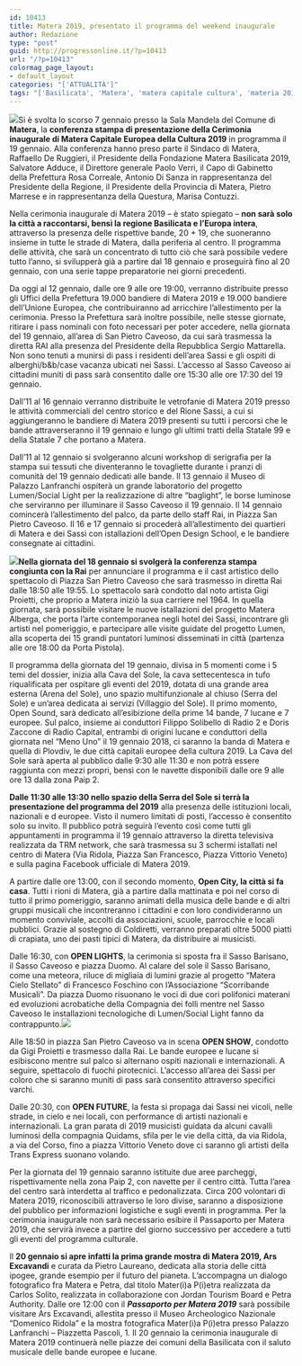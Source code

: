 ```yaml
---
id: 10413
title: Matera 2019, presentato il programma del weekend inaugurale
author: Redazione
type: "post"
guid: http://progressonline.it/?p=10413
url: "/?p=10413"
colormag_page_layout:
- default_layout
categories: "['ATTUALITÀ']"
tags: "['Basilicata', 'Matera', 'matera capitale cultura', 'materia 2019']"
---
```


![](https://progressonline.it/wp-content/uploads/2019/01/Foto-conferenza-stampa-1024x768.jpg)Si è svolta lo scorso 7 gennaio presso la Sala Mandela del Comune di **Matera**, la **conferenza stampa di presentazione della Cerimonia inaugurale di Matera Capitale Europea della Cultura 2019** in programma il 19 gennaio. Alla conferenza hanno preso parte il Sindaco di Matera, Raffaello De Ruggieri, il Presidente della Fondazione Matera Basilicata 2019, Salvatore Adduce, il Direttore generale Paolo Verri, il Capo di Gabinetto della Prefettura Rosa Correale, Antonio Di Sanza in rappresentanza del Presidente della Regione, il Presidente della Provincia di Matera, Pietro Marrese e in rappresentanza della Questura, Marisa Contuzzi.

Nella cerimonia inaugurale di Matera 2019 – è stato spiegato – **non sarà solo la città a raccontarsi, bensì la regione Basilicata e l’Europa intera**, attraverso la presenza delle rispettive bande, 20 + 19, che suoneranno insieme in tutte le strade di Matera, dalla periferia al centro. Il programma delle attività, che sarà un concentrato di tutto ciò che sarà possibile vedere tutto l’anno, si svilupperà già a partire dal 18 gennaio e proseguirà fino al 20 gennaio, con una serie tappe preparatorie nei giorni precedenti.

Da oggi al 12 gennaio, dalle ore 9 alle ore 19:00, verranno distribuite presso gli Uffici della Prefettura 19.000 bandiere di Matera 2019 e 19.000 bandiere dell’Unione Europea, che contribuiranno ad arricchire l’allestimento per la cerimonia. Presso la Prefettura sarà inoltre possibile, nelle stesse giornate, ritirare i pass nominali con foto necessari per poter accedere, nella giornata del 19 gennaio, all’area di San Pietro Caveoso, da cui sarà trasmessa la diretta RAI alla presenza del Presidente della Repubblica Sergio Mattarella. Non sono tenuti a munirsi di pass i residenti dell’area Sassi e gli ospiti di alberghi/b&amp;b/case vacanza ubicati nei Sassi. L’accesso al Sasso Caveoso ai cittadini muniti di pass sarà consentito dalle ore 15:30 alle ore 17:30 del 19 gennaio.

Dall’11 al 16 gennaio verranno distribuite le vetrofanie di Matera 2019 presso le attività commerciali del centro storico e del Rione Sassi, a cui si aggiungeranno le bandiere di Matera 2019 presenti su tutti i percorsi che le bande attraverseranno il 19 gennaio e lungo gli ultimi tratti della Statale 99 e della Statale 7 che portano a Matera.

Dall’11 al 12 gennaio si svolgeranno alcuni workshop di serigrafia per la stampa sui tessuti che diventeranno le tovagliette durante i pranzi di comunità del 19 gennaio dedicati alle bande. Il 13 gennaio il Museo di Palazzo Lanfranchi ospiterà un grande laboratorio del progetto Lumen/Social Light per la realizzazione di altre “baglight”, le borse luminose che serviranno per illuminare il Sasso Caveoso il 19 gennaio. Il 14 gennaio comincerà l’allestimento del palco, da parte dello staff Rai, in Piazza San Pietro Caveoso. Il 16 e 17 gennaio si procederà all’allestimento dei quartieri di Matera e dei Sassi con istallazioni dell’Open Design School, e le bandiere consegnate ai cittadini.  
  
**![](https://progressonline.it/wp-content/uploads/2019/01/Lattuale-logo-di-Matera-2019-730x410.png)Nella giornata del 18 gennaio si svolgerà la conferenza stampa congiunta con la Rai** per annunciare il programma e il cast artistico dello spettacolo di Piazza San Pietro Caveoso che sarà trasmesso in diretta Rai dalle 18:50 alle 19:55. Lo spettacolo sarà condotto dal noto artista Gigi Proietti, che proprio a Matera iniziò la sua carriere nel 1964. In quella giornata, sarà possibile visitare le nuove istallazioni del progetto Matera Alberga, che porta l’arte contemporanea negli hotel dei Sassi, incontrare gli artisti nel pomeriggio, e partecipare alle visite guidate del progetto Lumen, alla scoperta dei 15 grandi puntatori luminosi disseminati in città (partenza alle ore 18:00 da Porta Pistola).

Il programma della giornata del 19 gennaio, divisa in 5 momenti come i 5 temi del dossier, inizia alla Cava del Sole, la cava settecentesca in tufo riqualificata per ospitare gli eventi del 2019, dotata di una grande area esterna (Arena del Sole), uno spazio multifunzionale al chiuso (Serra del Sole) e un’area dedicata ai servizi (Villaggio del Sole). Il primo momento, Open Sound, sarà dedicato all’esibizione della prime 14 bande, 7 lucane e 7 europee. Sul palco, insieme ai conduttori Filippo Solibello di Radio 2 e Doris Zaccone di Radio Capital, entrambi di origini lucane e conduttori della giornata nel “Meno Uno” il 19 gennaio 2018, ci saranno la banda di Matera e quella di Plovdiv, le due città capitali europee della cultura 2019. La Cava del Sole sarà aperta al pubblico dalle 9:30 alle 11:30 e non potrà essere raggiunta con mezzi propri, bensì con le navette disponibili dalle ore 9 alle ore 13 dalla zona Paip 2.

**Dalle 11:30 alle 13:30 nello spazio della Serra del Sole si terrà la presentazione del programma del 2019** alla presenza delle istituzioni locali, nazionali e d europee. Visto il numero limitati di posti, l’accesso è consentito solo su invito. Il pubblico potrà seguirà l’evento così come tutti gli appuntamenti in programma il 19 gennaio attraverso la diretta televisiva realizzata da TRM network, che sarà trasmessa su 3 schermi istallati nel centro di Matera (Via Ridola, Piazza San Francesco, Piazza Vittorio Veneto) e sulla pagina Facebook ufficiale di Matera 2019.

A partire dalle ore 13:00, con il secondo momento, **Open City, la città si fa casa**. Tutti i rioni di Matera, già a partire dalla mattinata e poi nel corso di tutto il primo pomeriggio, saranno animati della musica delle bande e di altri gruppi musicali che incontreranno i cittadini e con loro condivideranno un momento conviviale, accolti da associazioni, scuole, parrocchie e locali pubblici. Grazie al sostegno di Coldiretti, verranno preparati oltre 5000 piatti di crapiata, uno dei pasti tipici di Matera, da distribuire ai musicisti.

Dalle 16:30, con **OPEN LIGHTS**, la cerimonia si sposta fra il Sasso Barisano, il Sasso Caveoso e piazza Duomo. Al calare del sole il Sasso Barisano, come una meteora, riluce di migliaia di lumini grazie al progetto “Matera Cielo Stellato” di Francesco Foschino con l’Associazione “Scorribande Musicali”. Da piazza Duomo risuonano le voci di due cori polifonici materani ed evoluzioni acrobatiche della Compagnia dei folli mentre nel Sasso Caveoso le installazioni tecnologiche di Lumen/Social Light fanno da contrappunto.![](https://progressonline.it/wp-content/uploads/2019/01/Matera_-_veduta_della_Civita_da_S._Maria_di_Idris-1024x683.jpg)

Alle 18:50 in piazza San Pietro Caveoso va in scena **OPEN SHOW**, condotto da Gigi Proietti e trasmesso dalla Rai. Le bande europee e lucane si esibiscono mentre sul palco si alternano ospiti nazionali e internazionali. A seguire, spettacolo di fuochi pirotecnici. L’accesso all’area dei Sassi per coloro che si saranno muniti di pass sarà consentito attraverso specifici varchi.

Dalle 20:30, con **OPEN FUTURE**, la festa si propaga dai Sassi nei vicoli, nelle strade, in cielo e nei locali, con performance di artisti nazionali e internazionali. La gran parata di 2019 musicisti guidata da alcuni cavalli luminosi della compagnia Quidams, sfila per le vie della città, da via Ridola, a via del Corso, fino a piazza Vittorio Veneto dove ci saranno gli artisti della Trans Express suonano volando.

Per la giornata del 19 gennaio saranno istituite due aree parcheggi, rispettivamente nella zona Paip 2, con navette per il centro città. Tutta l’area del centro sarà interdetta al traffico e pedonalizzata. Circa 200 volontari di Matera 2019, riconoscibili attraverso le loro divise, saranno a disposizione del pubblico per informazioni logistiche e sugli eventi in programma. Per la cerimonia inaugurale non sarà necessario esibire il Passaporto per Matera 2019, che servirà invece a partire del giorno successivo per accedere a tutti gli eventi del programma culturale.

Il **20 gennaio si apre infatti la prima grande mostra di Matera 2019, Ars Excavandi** e curata da Pietro Laureano, dedicata alla storia delle città ipogee, grande esempio per il futuro del pianeta. L’accompagna un dialogo fotografico fra Matera e Petra, dal titolo Mater(i)a P(i)etra realizzata da Carlos Solito, realizzata in collaborazione con Jordan Tourism Board e Petra Authority. Dalle ore 12:00 con il ***Passaporto per Matera 2019*** sarà possibile visitare Ars Excavandi, allestita presso il Museo Archeologico Nazionale “Domenico Ridola” e la mostra fotografica Mater(i)a P(i)etra presso Palazzo Lanfranchi – Piazzetta Pascoli, 1. Il 20 gennaio la cerimonia inaugurale di Matera 2019 continuerà nelle piazze dei comuni della Basilicata con il saluto musicale delle bande europee e lucane.